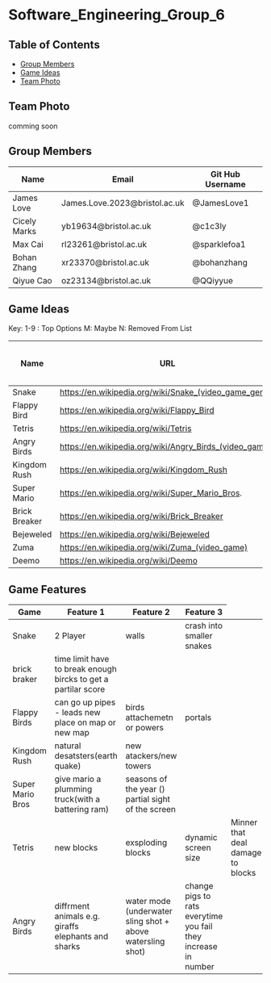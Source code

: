 # Software_Engineering_Group_6

## Table of Contents  
- [Group Members](#group-members)
- [Game Ideas](#game-ideas)
- [Team Photo](#team-photo)

## Team Photo
comming soon 

## Group Members

<table>
    <thead>
        <th>Name</th>
        <th>Email</th>
        <th>Git Hub Username</th>
    </thead>
    <tr>
        <td>James Love</td>
        <td>James.Love.2023@bristol.ac.uk</td>
        <td>@JamesLove1</td>
    </tr>
    <tr>
        <td>Cicely Marks</td>
        <td>yb19634@bristol.ac.uk</td>
        <td>@c1c3ly</td>
    </tr>
    <tr>
        <td>Max Cai</td>
        <td>rl23261@bristol.ac.uk</td>
        <td>@sparklefoa1</td>
    </tr>
    <tr>
        <td>Bohan Zhang</td>
        <td>xr23370@bristol.ac.uk</td>
        <td>@bohanzhang</td>
    </tr>
    <tr>
        <td>Qiyue Cao</td>
        <td>oz23134@bristol.ac.uk</td>
        <td>@QQiyyue</td>
    </tr>
</table>



## Game Ideas

Key:
1-9 : Top Options
M: Maybe
N: Removed From List

| Name | URL | Sutibility / Intrest / Ranking|
| -------- | -------- | -------- |
 Snake| https://en.wikipedia.org/wiki/Snake_(video_game_genre)   | 1|
| Flappy Bird| https://en.wikipedia.org/wiki/Flappy_Bird  | 2a|
| Tetris| https://en.wikipedia.org/wiki/Tetris  | 2b |
| Angry Birds| https://en.wikipedia.org/wiki/Angry_Birds_(video_game)  | 3 |
| Kingdom Rush| https://en.wikipedia.org/wiki/Kingdom_Rush  | M |
| Super Mario| https://en.wikipedia.org/wiki/Super_Mario_Bros.  | M |
| Brick Breaker| https://en.wikipedia.org/wiki/Brick_Breaker   | M |
| Bejeweled| https://en.wikipedia.org/wiki/Bejeweled  | N |
| Zuma| https://en.wikipedia.org/wiki/Zuma_(video_game)  | N |
| Deemo| https://en.wikipedia.org/wiki/Deemo  | N |


## Game Features 

<table>
    <thead>
        <th>Game</th>
        <th>Feature 1</th>
        <th>Feature 2</th>
        <th>Feature 3</th>
    </thead>
    <tbody>
        <tr>
            <td>Snake</td>
            <td>2 Player</td>
            <td>walls</td>
            <td>crash into smaller snakes</td>        
        </tr>
        <tr>
            <td>brick braker</td>
            <td>time limit have to break enough bircks to get a partilar score</td>
            <td></td>
            <td> </td>
    </tr>
    <tr>
        <td>Flappy Birds</td>
        <td>can go up pipes - leads new place on map or new map</td>
        <td>birds attachemetn or powers</td>
        <td>portals</td>
    </tr>
    <tr>
        <td>Kingdom Rush</td>
        <td>natural desatsters(earth quake)</td>
        <td>new atackers/new towers </td>
        <td></td>
    </tr>
    <tr>
        <td>Super Mario Bros</td>
        <td> give mario a plumming truck(with a battering ram)</td>
        <td>seasons of the year () partial sight of the screen </td>
        <td></td>
    </tr>
    <tr>
        <td>Tetris</td>
        <td>new blocks </td>
        <td>exsploding blocks </td>
        <td>dynamic screen size </td>
        <td>Minner that deal damage to blocks </td>
    </tr>
    <tr>
        <td>Angry Birds</td>
        <td>diffrment animals e.g. giraffs elephants and sharks</td>
        <td>water mode (underwater sling shot + above watersling shot) </td>
        <td>change pigs to rats everytime you fail they increase in number</td>
    </tr>
    </tbody>
</table>

